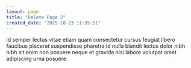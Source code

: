 ```yaml
---
layout: page
title: "Delete Page 2"
created_date: "2025-10-23 11:35:11"
---
```


id semper lectus vitae etiam quam consectetur cursus feugiat libero faucibus placerat suspendisse pharetra id nulla blandit lectus dolor nibh nibh sit enim non posuere neque et gravida nisi labore volutpat amet adipiscing urna posuere 
